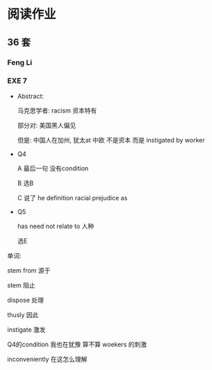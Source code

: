 # 阅读作业

## 36 套

### Feng Li

### EXE 7

* Abstract: 

  马克思学者: racism 资本特有

  部分对: 美国黑人偏见

  但是: 中国人在加州, 犹太at 中欧 不是资本 而是 instigated by worker

* Q4

  A 最后一句 没有condition

  B 选B

  C  说了 he definition racial prejudice as

* Q5

  has need not relate to 人种

  选E

  

  

单词:

stem from	源于

stem	阻止

dispose	处理

thusly	因此

instigate	激发



Q4的condition 我也在犹豫 算不算 woekers 的刺激

inconveniently 在这怎么理解










